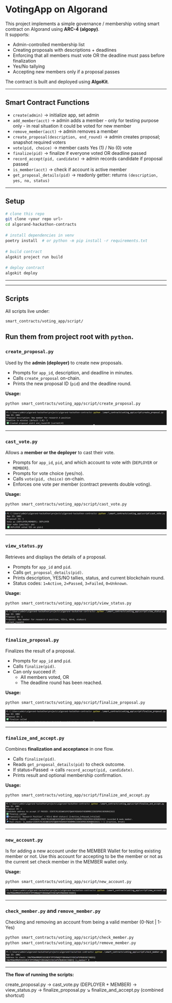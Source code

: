 # VotingApp on Algorand

This project implements a simple governance / membership voting smart contract on Algorand using **ARC-4 (algopy)**.  
It supports:

- Admin-controlled membership list
- Creating proposals with descriptions + deadlines
- Enforcing that all members must vote OR the deadline must pass before finalization
- Yes/No tallying
- Accepting new members only if a proposal passes

The contract is built and deployed using **AlgoKit**.

---

## Smart Contract Functions

- `create(admin)` → initialize app, set admin
- `add_member(acct)` → admin adds a member - only for testing purpose only - in real situation it could be voted for new member
- `remove_member(acct)` → admin removes a member
- `create_proposal(description, end_round)` → admin creates proposal; snapshot required voters
- `vote(pid, choice)` → member casts Yes (1) / No (0) vote
- `finalize(pid)` → finalize if everyone voted OR deadline passed
- `record_accept(pid, candidate)` → admin records candidate if proposal passed
- `is_member(acct)` → check if account is active member
- `get_proposal_details(pid)` → readonly getter: returns `(description, yes, no, status)`

---

## Setup

```bash
# clone this repo
git clone <your repo url>
cd algorand-hackathon-contracts

# install dependencies in venv
poetry install  # or python -m pip install -r requirements.txt

# build contract
algokit project run build

# deploy contract
algokit deploy
```

---

---

## Scripts

All scripts live under:

```
smart_contracts/voting_app/script/
```

## Run them from project root with `python`.

### `create_proposal.py`

Used by the **admin (deployer)** to create new proposals.

- Prompts for `app_id`, description, and deadline in minutes.
- Calls `create_proposal` on-chain.
- Prints the new proposal ID (`pid`) and the deadline round.

**Usage:**

```bash
python smart_contracts/voting_app/script/create_proposal.py
```
![alt text](image.png)


---

### `cast_vote.py`

Allows a **member or the deployer** to cast their vote.

- Prompts for `app_id`, `pid`, and which account to vote with (`DEPLOYER` or `MEMBER`).
- Prompts for vote choice (yes/no).
- Calls `vote(pid, choice)` on-chain.
- Enforces one vote per member (contract prevents double voting).

**Usage:**

```bash
python smart_contracts/voting_app/script/cast_vote.py
```
![alt text](image-1.png)


---

### `view_status.py`

Retrieves and displays the details of a proposal.

- Prompts for `app_id` and `pid`.
- Calls `get_proposal_details(pid)`.
- Prints description, YES/NO tallies, status, and current blockchain round.
- Status codes: `1=Active`, `2=Passed`, `3=Failed`, `0=Unknown`.

**Usage:**

```bash
python smart_contracts/voting_app/script/view_status.py
```
![alt text](image-2.png)


---

### `finalize_proposal.py`

Finalizes the result of a proposal.

- Prompts for `app_id` and `pid`.
- Calls `finalize(pid)`.
- Can only succeed if:
  - All members voted, OR
  - The deadline round has been reached.

**Usage:**

```bash
python smart_contracts/voting_app/script/finalize_proposal.py
```
![alt text](image-3.png)


---

### `finalize_and_accept.py`

Combines **finalization and acceptance** in one flow.

- Calls `finalize(pid)`.
- Reads `get_proposal_details(pid)` to check outcome.
- If status=Passed → calls `record_accept(pid, candidate)`.
- Prints result and optional membership confirmation.

**Usage:**

```bash
python smart_contracts/voting_app/script/finalize_and_accept.py
```
![alt text](image-4.png)


---

### `new_account.py`
Is for adding a new account under the MEMBER Wallet for testing existing member or not.
Use this account for accepting to be the member or not as the current set check member in the MEMBER wallet only.

**Usage:**

```bash
python smart_contracts/voting_app/script/new_account.py
```
![alt text](image-5.png)


---

### `check_member.py` and `remove_member.py` 

Checking and removing an account from being a valid member (0-Not | 1-Yes)

```bash
python smart_contracts/voting_app/script/check_member.py
python smart_contracts/voting_app/script/remove_member.py
```
![alt text](image-6.png)


---

**The flow of running the scripts:**

create_proposal.py → cast_vote.py (DEPLOYER + MEMBER) → view_status.py → finalize_proposal.py
                                                                        ↘
                                                                        finalize_and_accept.py (combined shortcut)
